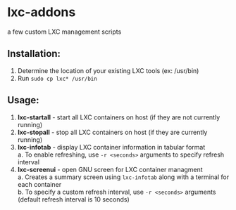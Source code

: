 # lxc-addons
a few custom LXC management scripts

## Installation:
1. Determine the location of your existing LXC tools (ex: /usr/bin)  
2. Run ```sudo cp lxc* /usr/bin```  

## Usage:  
1. **lxc-startall** - start all LXC containers on host (if they are not currently running)  
2. **lxc-stopall** - stop all LXC containers on host (if they are currently running)  
3. **lxc-infotab** - display LXC container information in tabular format  
a. To enable refreshing, use ```-r <seconds>``` arguments to specify refresh interval  
5. **lxc-screenui** - open GNU screen for LXC container managment  
a. Creates a summary screen using ```lxc-infotab``` along with a terminal for each container  
b. To specify a custom refresh interval, use ```-r <seconds>``` arguments (default refresh interval is 10 seconds)
